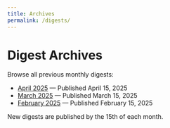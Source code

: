 ```yaml
---
title: Archives
permalink: /digests/
---
```


# Digest Archives

Browse all previous monthly digests:

<ul class="archive-list">
  <li><a href="/monthlydigest/digests/2025-04/">April 2025</a> — Published April 15, 2025</li>
  <li><a href="/monthlydigest/digests/2025-03/">March 2025</a> — Published March 15, 2025</li>
  <li><a href="/monthlydigest/digests/2025-02/">February 2025</a> — Published February 15, 2025</li>
</ul>

New digests are published by the 15th of each month.